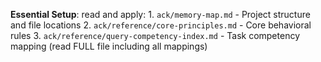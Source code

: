  **Essential Setup**:  read and apply:
    1.  `ack/memory-map.md` - Project structure and file locations
    2.  `ack/reference/core-principles.md` - Core behavioral rules
    3.  `ack/reference/query-competency-index.md` - Task competency mapping (read FULL file including all mappings)
